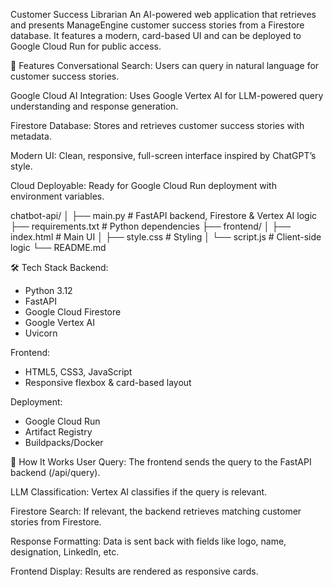 Customer Success Librarian
An AI-powered web application that retrieves and presents ManageEngine customer success stories from a Firestore database.
It features a modern, card-based UI and can be deployed to Google Cloud Run for public access.

🚀 Features
Conversational Search:
Users can query in natural language for customer success stories.

Google Cloud AI Integration:
Uses Google Vertex AI for LLM-powered query understanding and response generation.

Firestore Database:
Stores and retrieves customer success stories with metadata.

Modern UI:
Clean, responsive, full-screen interface inspired by ChatGPT’s style.

Cloud Deployable:
Ready for Google Cloud Run deployment with environment variables.

chatbot-api/
│
├── main.py          # FastAPI backend, Firestore & Vertex AI logic
├── requirements.txt # Python dependencies
├── frontend/
│   ├── index.html   # Main UI
│   ├── style.css    # Styling
│   └── script.js    # Client-side logic
└── README.md

🛠️ Tech Stack
Backend:

 - Python 3.12
 - FastAPI
 - Google Cloud Firestore
 - Google Vertex AI
 - Uvicorn
   
Frontend:

 - HTML5, CSS3, JavaScript
 - Responsive flexbox & card-based layout

Deployment:

 - Google Cloud Run
 - Artifact Registry
 - Buildpacks/Docker

🧠 How It Works
User Query:
The frontend sends the query to the FastAPI backend (/api/query).

LLM Classification:
Vertex AI classifies if the query is relevant.

Firestore Search:
If relevant, the backend retrieves matching customer stories from Firestore.

Response Formatting:
Data is sent back with fields like logo, name, designation, LinkedIn, etc.

Frontend Display:
Results are rendered as responsive cards.
